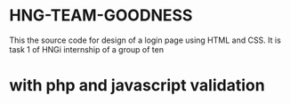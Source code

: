 # HNG-TEAM-GOODNESS
This the source code for design of a login page using HTML and CSS. It is task 1 of HNGi internship of a group of ten 
# with php and javascript validation


